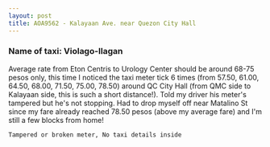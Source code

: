 ```yaml
---
layout: post
title: AOA9562 - Kalayaan Ave. near Quezon City Hall
---
```


### Name of taxi: Violago-Ilagan

Average rate from Eton Centris to Urology Center should be around 68-75 pesos only, this time I noticed the taxi meter tick 6 times (from 57.50, 61.00, 64.50, 68.00, 71.50, 75.00, 78.50) around QC City Hall (from QMC side to Kalayaan side, this is such a short distance!). Told my driver his meter's tampered but he's not stopping. Had to drop myself off near Matalino St since my fare already reached 78.50 pesos (above my average fare) and I'm still a few blocks from home!

```Tampered or broken meter, No taxi details inside```
